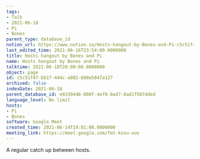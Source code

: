 ```yaml
---
tags:
- Talk
- 2021-06-18
- Pi
- Bones
parent_type: database_id
notion_url: https://www.notion.so/Hosts-hangout-by-Bones-and-Pi-c5c51f47bb17444ca802688e5847a127
last_edited_time: 2021-06-16T23:54:00.0000000
title: Hosts hangout by Bones and Pi
name: Hosts hangout by Bones and Pi
talktime: 2021-06-18T20:00:00.0000000
object: page
id: c5c51f47-bb17-444c-a802-688e5847a127
archived: false
indexDate: 2021-06-18
parent_database_id: e9339446-880f-4ef0-8ad7-8ad1f507dded
language_level: No limit
hosts:
- Pi
- Bones
software: Google Meet
created_time: 2021-06-14T19:01:00.0000000
meeting_link: https://meet.google.com/fmt-ksxu-uuv
---
```


A regular catch up between hosts.


